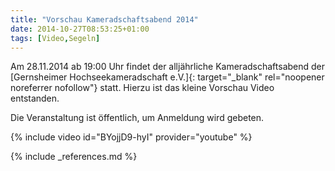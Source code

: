 ```yaml
---
title: "Vorschau Kameradschaftsabend 2014"
date: 2014-10-27T08:53:25+01:00
tags: [Video,Segeln]
---
```

Am 28.11.2014 ab 19:00 Uhr findet der alljährliche Kameradschaftsabend der [Gernsheimer Hochseekameradschaft e.V.]{: target="_blank" rel="noopener noreferrer nofollow"} statt. Hierzu ist das kleine Vorschau Video entstanden.

Die Veranstaltung ist öffentlich, um Anmeldung wird gebeten.

{% include video id="BYojjD9-hyI" provider="youtube" %}


{% include _references.md %}
